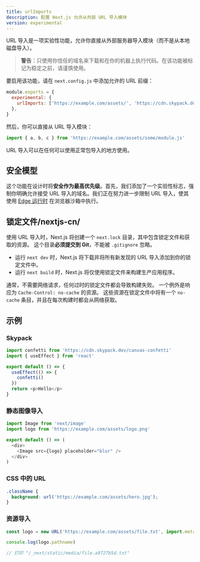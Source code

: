 ```yaml
---
title: urlImports
description: 配置 Next.js 允许从外部 URL 导入模块
version: experimental
---
```


URL 导入是一项实验性功能，允许你直接从外部服务器导入模块（而不是从本地磁盘导入）。

> **警告**：只使用你信任的域名来下载和在你的机器上执行代码。在该功能被标记为稳定之前，请谨慎使用。

要启用该功能，请在 `next.config.js` 中添加允许的 URL 前缀：

```js
module.exports = {
  experimental: {
    urlImports: ['https://example.com/assets/', 'https://cdn.skypack.dev'],
  },
}
```

然后，你可以直接从 URL 导入模块：

```js
import { a, b, c } from 'https://example.com/assets/some/module.js'
```

URL 导入可以在任何可以使用正常包导入的地方使用。

## 安全模型

这个功能在设计时将**安全作为最高优先级**。首先，我们添加了一个实验性标志，强制你明确允许接受 URL 导入的域名。我们正在努力进一步限制 URL 导入，使其使用 [Edge 运行时](/nextjs-cn/app/api-reference/edge) 在浏览器沙箱中执行。

## 锁定文件/nextjs-cn/

使用 URL 导入时，Next.js 将创建一个 `next.lock` 目录，其中包含锁定文件和获取的资源。
这个目录**必须提交到 Git**，不能被 `.gitignore` 忽略。

- 运行 `next dev` 时，Next.js 将下载并将所有新发现的 URL 导入添加到你的锁定文件中。
- 运行 `next build` 时，Next.js 将仅使用锁定文件来构建生产应用程序。

通常，不需要网络请求，任何过时的锁定文件都会导致构建失败。
一个例外是响应为 `Cache-Control: no-cache` 的资源。
这些资源在锁定文件中将有一个 `no-cache` 条目，并且在每次构建时都会从网络获取。

## 示例

### Skypack

```js
import confetti from 'https://cdn.skypack.dev/canvas-confetti'
import { useEffect } from 'react'

export default () => {
  useEffect(() => {
    confetti()
  })
  return <p>Hello</p>
}
```

### 静态图像导入

```js
import Image from 'next/image'
import logo from 'https://example.com/assets/logo.png'

export default () => (
  <div>
    <Image src={logo} placeholder="blur" />
  </div>
)
```

### CSS 中的 URL

```css
.className {
  background: url('https://example.com/assets/hero.jpg');
}
```

### 资源导入

```js
const logo = new URL('https://example.com/assets/file.txt', import.meta.url)

console.log(logo.pathname)

// 打印 "/_next/static/media/file.a9727b5d.txt"
```
